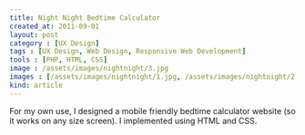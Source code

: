 ```yaml
---
title: Night Night Bedtime Calculator
created_at: 2011-09-01
layout: post
category : [UX Design]
tags : [UX Design, Web Design, Responsive Web Development]
tools : [PHP, HTML, CSS]
image : /assets/images/nightnight/3.jpg
images : [/assets/images/nightnight/1.jpg, /assets/images/nightnight/2.jpg, /assets/images/nightnight/3.jpg]
kind: article
---
```


<p class="description">
For my own use, I designed a mobile
friendly bedtime calculator website
(so it works on any size screen). I
implemented using HTML and CSS.</p>